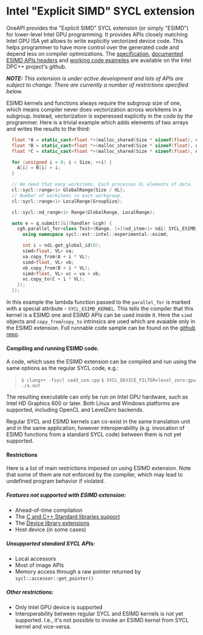 # Intel "Explicit SIMD" SYCL extension

OneAPI provides the "Explicit SIMD" SYCL extension (or simply "ESIMD") for
lower-level Intel GPU programming. It provides APIs closely matching Intel GPU ISA
yet allows to write explicitly vectorized device code. This helps programmer to
have more control over the generated code and depend less on compiler
optimizations. The [specification](SYCL_EXT_INTEL_ESIMD.md),
[documented ESIMD APIs headers](../../../../include/sycl/ext/intel/experimental/esimd) and
[working code examples](https://github.com/intel/llvm-test-suite/tree/intel/SYCL/ESIMD) are available on the Intel DPC++ project's github.

**_NOTE:_** _This extension is under active development and lots of APIs are
subject to change. There are currently a number of restrictions specified
below._

ESIMD kernels and functions always require the subgroup size of one, which means
compiler never does vectorization across workitems in a subgroup. Instead,
vectorization is experessed explicitly in the code by the programmer. Here is a
trivial example which adds elements of two arrays and writes the results to the
third:

```cpp
  float *A = static_cast<float *>(malloc_shared(Size * sizeof(float), dev, ctxt));
  float *B = static_cast<float *>(malloc_shared(Size * sizeof(float), dev, ctxt));
  float *C = static_cast<float *>(malloc_shared(Size * sizeof(float), dev, ctxt));

  for (unsigned i = 0; i < Size; ++i) {
    A[i] = B[i] = i;
  }

  // We need that many workitems. Each processes VL elements of data.
  cl::sycl::range<1> GlobalRange{Size / VL};
  // Number of workitems in each workgroup.
  cl::sycl::range<1> LocalRange{GroupSize};

  cl::sycl::nd_range<1> Range(GlobalRange, LocalRange);

  auto e = q.submit([&](handler &cgh) {
    cgh.parallel_for<class Test>(Range, [=](nd_item<1> ndi) SYCL_ESIMD_KERNEL {
      using namespace sycl::ext::intel::experimental::esimd;

      int i = ndi.get_global_id(0);
      simd<float, VL> va;
      va.copy_from(A + i * VL);
      simd<float, VL> vb;
      vb.copy_from(B + i * VL);
      simd<float, VL> vc = va + vb;
      vc.copy_to(C + i * VL);
    });
  });
```

In this example the lambda function passed to the `parallel_for` is marked with
a special attribute - `SYCL_ESIMD_KERNEL`. This tells the compiler that this
kernel is a ESIMD one and ESIMD APIs can be used inside it. Here the `simd`
objects and `copy_from`/`copy_to` intrinsics are used which are avaiable
only in the ESIMD extension.
Full runnable code sample can be found on the
[github repo](https://github.com/intel/llvm-test-suite/blob/intel/SYCL/ESIMD/vadd_usm.cpp).

#### Compiling and running ESIMD code.

A code, which uses the ESIMD extension can be compiled and run using the same
options as the regular SYCL code, e.g.:

> `$ clang++ -fsycl vadd_usm.cpp`
> `$ SYCL_DEVICE_FILTER=level_zero:gpu ./a.out`

The resulting executable can only be run on Intel GPU hardware, such as
Intel HD Graphics 600 or later. Both Linux and Windows platforms are supported,
including OpenCL and LevelZero backends.

Regular SYCL and ESIMD kernels can co-exist in the same translation unit and in
the same application, however interoperability (e.g. invocation of ESIMD
functions from a standard SYCL code) between them is not yet supported.

#### Restrictions

Here is a list of main restrictions imposed on using ESIMD extension. Note that
some of them are not enforced by the compiler, which may lead to undefined
program behavior if violated.

##### Features not supported with ESIMD extension:
- Ahead-of-time compilation
- The [C and C++ Standard libraries support](https://github.com/intel/llvm/blob/sycl/sycl/doc/extensions/C-CXX-StandardLibrary/C-CXX-StandardLibrary.rst)
- The [Device library extensions](https://github.com/intel/llvm/blob/sycl/sycl/doc/extensions/C-CXX-StandardLibrary/DeviceLibExtensions.rst)
- Host device (in some cases)

##### Unsupported standard SYCL APIs:
- Local accessors
- Most of image APIs
- Memory access through a raw pointer returned by `sycl::accessor::get_pointer()`

##### Other restrictions:
- Only Intel GPU device is supported
- Interoperability between regular SYCL and ESIMD kernels is not yet supported.
  I.e., it's not possible to invoke an ESIMD kernel from SYCL kernel and vice-versa.
